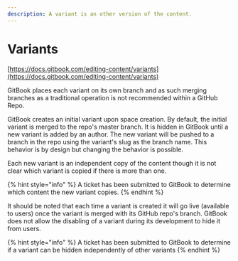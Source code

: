 ```yaml
---
description: A variant is an other version of the content.
---
```


# Variants

[https://docs.gitbook.com/editing-content/variants](https://docs.gitbook.com/editing-content/variants)

GitBook places each variant on its own branch and as such merging branches as a traditional operation is not recommended within a GitHub Repo.

GitBook creates an initial variant upon space creation. By default, the initial variant is merged to the repo's master branch. It is hidden in GitBook until a new variant is added by an author. The new variant will be pushed to a branch in the repo using the variant's slug as the branch name. This behavior is by design but changing the behavior is possible.

Each new variant is an independent copy of the content though it is not clear which variant is copied if there is more than one.

{% hint style="info" %}
A ticket has been submitted to GitBook to determine which content the new variant copies.
{% endhint %}

It should be noted that each time a variant is created it will go live \(available to users\) once the variant is merged with its GitHub repo's branch. GitBook does not allow the disabling of a variant during its development to hide it from users. 

{% hint style="info" %}
A ticket has been submitted to GitBook to determine if a variant can be hidden independently of other variants
{% endhint %}



